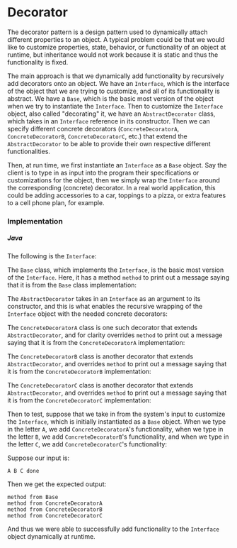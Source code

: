 # Decorator

The decorator pattern is a design pattern used to dynamically attach different properties to an 
object. A typical problem could be that we would like to customize properties, state, behavior, or
functionality of an object at runtime, but inheritance would not work because it is static and thus
the functionality is fixed.

The main approach is that we dynamically add functionality by recursively add decorators onto an 
object. We have an `Interface`, which is the interface of the object that we are trying to 
customize, and all of its functionality is abstract. We have a `Base`, which is the basic most 
version of the object when we try to instantiate the `Interface`. Then to customize the `Interface`
object, also called "decorating" it, we have an `AbstractDecorator` class, which takes in an
`Interface` reference in its constructor. Then we can specify different concrete decorators
(`ConcreteDecoratorA`, `ConcreteDecoratorB`, `ConcreteDecoratorC`, etc.) that extend the 
`AbstractDecorator` to be able to provide their own respective different functionalities.

Then, at run time, we first instantiate an `Interface` as a `Base` object. Say the client is to 
type in as input into the program their specifications or customizations for the object, then we 
simply wrap the `Interface` around the corresponding (concrete) decorator. In a real world 
application, this could be adding accessories to a car, toppings to a pizza, or extra features to a 
cell phone plan, for example.

### Implementation

##### Java

The following is the `Interface`:

<script src="https://gist.github.com/eliucs/cae3ede5de894d341fd4236d7430ff1f.js"></script>

The `Base` class, which implements the `Interface`, is the basic most version of the `Interface`. 
Here, it has a method `method` to print out a message saying that it is from the `Base` class
implementation:

<script src="https://gist.github.com/eliucs/c855bae043e01f76c99f20a07f2c1886.js"></script>

The `AbstractDecorator` takes in an `Interface` as an argument to its constructor, and this is 
what enables the recursive wrapping of the `Interface` object with the needed concrete decorators:

<script src="https://gist.github.com/eliucs/695771c4a89842eea52d166dbdddfba8.js"></script>

The `ConcreteDecoratorA` class is one such decorator that extends `AbstractDecorator`, and for 
clarity overrides `method` to print out a message saying that it is from the `ConcreteDecoratorA`
implementation:

<script src="https://gist.github.com/eliucs/625255c90fed542fb8cdb5f7ea62835c.js"></script>

The `ConcreteDecoratorB` class is another decorator that extends `AbstractDecorator`, and 
overrides `method` to print out a message saying that it is from the `ConcreteDecoratorB`
implementation:

<script src="https://gist.github.com/eliucs/0af464259484652c0dd2aca851300cd6.js"></script>

The `ConcreteDecoratorC` class is another decorator that extends `AbstractDecorator`, and 
overrides `method` to print out a message saying that it is from the `ConcreteDecoratorC`
implementation:

<script src="https://gist.github.com/eliucs/49c3d626bdb3440e1c8347adb1a4bdb4.js"></script>

Then to test, suppose that we take in from the system's input to customize the `Interface`,
which is initially instantiated as a `Base` object. When we type in the letter `A`, we add 
`ConcreteDecoratorA`'s functionality, when we type in the letter `B`, we add 
`ConcreteDecoratorB`'s functionality, and when we type in the letter `C`, we add 
`ConcreteDecoratorC`'s functionality:

<script src="https://gist.github.com/eliucs/fd439e641180a3cebae2b9d1e6e25aea.js"></script>

Suppose our input is:

```
A B C done
```

Then we get the expected output:

```
method from Base
method from ConcreteDecoratorA
method from ConcreteDecoratorB
method from ConcreteDecoratorC
```

And thus we were able to successfully add functionality to the `Interface` object dynamically at
runtime.
